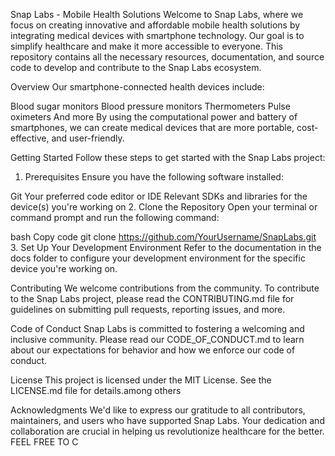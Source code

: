 Snap Labs - Mobile Health Solutions
Welcome to Snap Labs, where we focus on creating innovative and affordable mobile health solutions by integrating medical devices with smartphone technology. Our goal is to simplify healthcare and make it more accessible to everyone. This repository contains all the necessary resources, documentation, and source code to develop and contribute to the Snap Labs ecosystem.

Overview
Our smartphone-connected health devices include:

Blood sugar monitors
Blood pressure monitors
Thermometers
Pulse oximeters
And more
By using the computational power and battery of smartphones, we can create medical devices that are more portable, cost-effective, and user-friendly.

Getting Started
Follow these steps to get started with the Snap Labs project:

1. Prerequisites
Ensure you have the following software installed:

Git
Your preferred code editor or IDE
Relevant SDKs and libraries for the device(s) you're working on
2. Clone the Repository
Open your terminal or command prompt and run the following command:

bash
Copy code
git clone https://github.com/YourUsername/SnapLabs.git
3. Set Up Your Development Environment
Refer to the documentation in the docs folder to configure your development environment for the specific device you're working on.

Contributing
We welcome contributions from the community. To contribute to the Snap Labs project, please read the CONTRIBUTING.md file for guidelines on submitting pull requests, reporting issues, and more.

Code of Conduct
Snap Labs is committed to fostering a welcoming and inclusive community. Please read our CODE_OF_CONDUCT.md to learn about our expectations for behavior and how we enforce our code of conduct.

License
This project is licensed under the MIT License. See the LICENSE.md file for details.among others

Acknowledgments
We'd like to express our gratitude to all contributors, maintainers, and users who have supported Snap Labs. Your dedication and collaboration are crucial in helping us revolutionize healthcare for the better.                       FEEL FREE TO C
